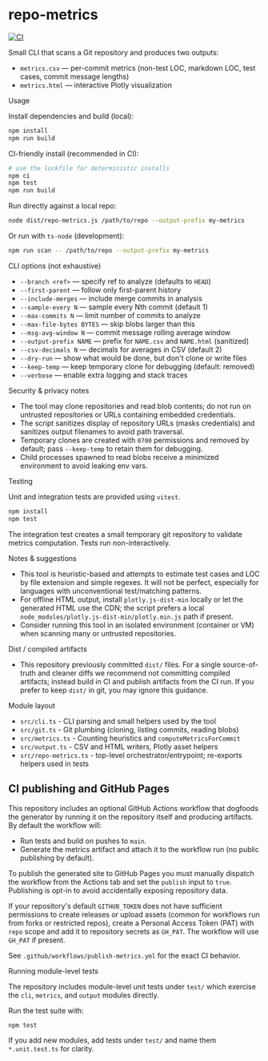 # repo-metrics

[![CI](https://github.com/ken-guru/repo-metrics/actions/workflows/ci.yml/badge.svg)](https://github.com/ken-guru/repo-metrics/actions/workflows/ci.yml)

Small CLI that scans a Git repository and produces two outputs:

- `metrics.csv` — per-commit metrics (non-test LOC, markdown LOC, test cases, commit message lengths)
- `metrics.html` — interactive Plotly visualization

Usage

Install dependencies and build (local):

```bash
npm install
npm run build
```

CI-friendly install (recommended in CI):

```bash
# use the lockfile for deterministic installs
npm ci
npm test
npm run build
```

Run directly against a local repo:

```bash
node dist/repo-metrics.js /path/to/repo --output-prefix my-metrics
```

Or run with `ts-node` (development):

```bash
npm run scan -- /path/to/repo --output-prefix my-metrics
```

CLI options (not exhaustive)

- `--branch <ref>` — specify ref to analyze (defaults to `HEAD`)
- `--first-parent` — follow only first-parent history
- `--include-merges` — include merge commits in analysis
- `--sample-every N` — sample every Nth commit (default 1)
- `--max-commits N` — limit number of commits to analyze
- `--max-file-bytes BYTES` — skip blobs larger than this
- `--msg-avg-window N` — commit message rolling average window
- `--output-prefix NAME` — prefix for `NAME.csv` and `NAME.html` (sanitized)
- `--csv-decimals N` — decimals for averages in CSV (default 2)
- `--dry-run` — show what would be done, but don't clone or write files
- `--keep-temp` — keep temporary clone for debugging (default: removed)
- `--verbose` — enable extra logging and stack traces

Security & privacy notes

- The tool may clone repositories and read blob contents; do not run on untrusted repositories or URLs containing embedded credentials.
- The script sanitizes display of repository URLs (masks credentials) and sanitizes output filenames to avoid path traversal.
- Temporary clones are created with `0700` permissions and removed by default; pass `--keep-temp` to retain them for debugging.
- Child processes spawned to read blobs receive a minimized environment to avoid leaking env vars.

Testing

Unit and integration tests are provided using `vitest`.

```bash
npm install
npm test
```

The integration test creates a small temporary git repository to validate metrics computation. Tests run non-interactively.

Notes & suggestions

- This tool is heuristic-based and attempts to estimate test cases and LOC by file extension and simple regexes. It will not be perfect, especially for languages with unconventional test/matching patterns.
- For offline HTML output, install `plotly.js-dist-min` locally or let the generated HTML use the CDN; the script prefers a local `node_modules/plotly.js-dist-min/plotly.min.js` path if present.
- Consider running this tool in an isolated environment (container or VM) when scanning many or untrusted repositories.

Dist / compiled artifacts

- This repository previously committed `dist/` files. For a single source-of-truth and cleaner diffs we recommend not committing compiled artifacts; instead build in CI and publish artifacts from the CI run. If you prefer to keep `dist/` in git, you may ignore this guidance.

Module layout

- `src/cli.ts` - CLI parsing and small helpers used by the tool
- `src/git.ts` - Git plumbing (cloning, listing commits, reading blobs)
- `src/metrics.ts` - Counting heuristics and `computeMetricsForCommit`
- `src/output.ts` - CSV and HTML writers, Plotly asset helpers
- `src/repo-metrics.ts` - top-level orchestrator/entrypoint; re-exports helpers used in tests

CI publishing and GitHub Pages
--------------------------------

This repository includes an optional GitHub Actions workflow that dogfoods the generator by running it on the repository itself and producing artifacts. By default the workflow will:

- Run tests and build on pushes to `main`.
- Generate the metrics artifact and attach it to the workflow run (no public publishing by default).

To publish the generated site to GitHub Pages you must manually dispatch the workflow from the Actions tab and set the `publish` input to `true`. Publishing is opt-in to avoid accidentally exposing repository data.

If your repository's default `GITHUB_TOKEN` does not have sufficient permissions to create releases or upload assets (common for workflows run from forks or restricted repos), create a Personal Access Token (PAT) with `repo` scope and add it to repository secrets as `GH_PAT`. The workflow will use `GH_PAT` if present.

See `.github/workflows/publish-metrics.yml` for the exact CI behavior.

Running module-level tests

The repository includes module-level unit tests under `test/` which exercise the `cli`, `metrics`, and `output` modules directly.

Run the test suite with:

```bash
npm test
```

If you add new modules, add tests under `test/` and name them `*.unit.test.ts` for clarity.
